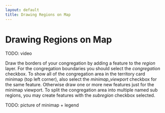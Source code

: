 ```yaml
---
layout: default
title: Drawing Regions on Map
---
```


# Drawing Regions on Map

TODO: video

Draw the borders of your congregation by adding a feature to the *region* layer. For the congregation boundaries you should select the *congregation* checkbox. To show all of the congregation area in the territory card minimap (top left corner), also select the *minimap_viewport* checkbox for the same feature. Otherwise draw one or more new features just for the minimap viewport. To split the congregation area into multiple named sub regions, you may create features with the *subregion* checkbox selected.

TODO: picture of minimap + legend

